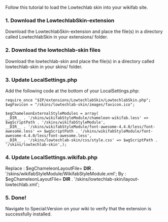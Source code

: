 Follow this tutorial to load the Lowtechlab skin into your wikifab site.

### 1. Download the LowtechlabSkin-extension

Download the LowtechlabSkin-extension and place the file(s) in a directory called LowtechlabSkin in your extensions/ folder.

### 2. Download the lowtechlab-skin files

Download the lowtechlab-skin and place the file(s) in a directory called lowtechlab-skin in your skins/ folder.

### 3. Update LocalSettings.php

Add the following code at the bottom of your LocalSettings.php:

    require_once "$IP/extensions/LowtechlabSkin/LowtechlabSkin.php";
    $wgFavicon = "/skins/lowtechlab-skin/images/favicon.ico";

    $egChameleonExternalStyleModules = array(
    __DIR__ . '/skins/wikifabStyleModule/chameleon-wikifab.less' => $wgScriptPath . '/skins/wikifabStyleModule',
    __DIR__ . '/skins/wikifabStyleModule/font-awesome-4.4.0/less/font-awesome.less' => $wgScriptPath . '/skins/wikifabStyleModule/font-awesome-4.4.0/less/font-awesome.less',
    __DIR__ . '/skins/lowtechlab-skin/css/style.css' => $wgScriptPath . '/skins/lowtechlab-skin',);

### 4. Update LocalSettings.wikifab.php

Replace : $egChameleonLayoutFile= __DIR__ . '/skins/wikifabStyleModule/WikifabStyleModule.xml';
By : $egChameleonLayoutFile= __DIR__ . '/skins/lowtechlab-skin/layout-lowtechlab.xml';

### 5. Done!

Navigate to Special:Version on your wiki to verify that the extension is successfully installed.
